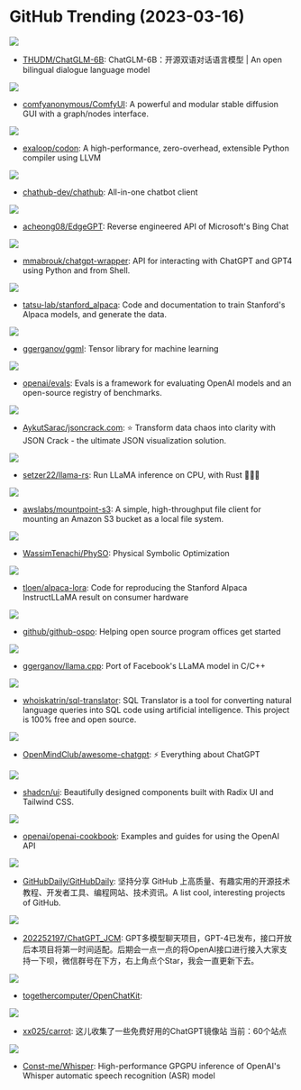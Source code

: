 # GitHub Trending (2023-03-16)

![](https://img.shields.io/badge/Python-New%201-green?style=flat-square&logo=appveyor)
- [THUDM/ChatGLM-6B](https://github.com/THUDM/ChatGLM-6B): ChatGLM-6B：开源双语对话语言模型 | An open bilingual dialogue language model

![](https://img.shields.io/badge/Python-New%20346-green?style=flat-square&logo=appveyor)
- [comfyanonymous/ComfyUI](https://github.com/comfyanonymous/ComfyUI): A powerful and modular stable diffusion GUI with a graph/nodes interface.

![](https://img.shields.io/badge/C%2B%2B-New%20711-green?style=flat-square&logo=appveyor)
- [exaloop/codon](https://github.com/exaloop/codon): A high-performance, zero-overhead, extensible Python compiler using LLVM

![](https://img.shields.io/badge/TypeScript-New%20319-green?style=flat-square&logo=appveyor)
- [chathub-dev/chathub](https://github.com/chathub-dev/chathub): All-in-one chatbot client

![](https://img.shields.io/badge/Python-New%20206-green?style=flat-square&logo=appveyor)
- [acheong08/EdgeGPT](https://github.com/acheong08/EdgeGPT): Reverse engineered API of Microsoft's Bing Chat

![](https://img.shields.io/badge/Python-New%2057-green?style=flat-square&logo=appveyor)
- [mmabrouk/chatgpt-wrapper](https://github.com/mmabrouk/chatgpt-wrapper): API for interacting with ChatGPT and GPT4 using Python and from Shell.

![](https://img.shields.io/badge/Python-New%201-green?style=flat-square&logo=appveyor)
- [tatsu-lab/stanford_alpaca](https://github.com/tatsu-lab/stanford_alpaca): Code and documentation to train Stanford's Alpaca models, and generate the data.

![](https://img.shields.io/badge/C-New%2066-green?style=flat-square&logo=appveyor)
- [ggerganov/ggml](https://github.com/ggerganov/ggml): Tensor library for machine learning

![](https://img.shields.io/badge/Python-New%201-green?style=flat-square&logo=appveyor)
- [openai/evals](https://github.com/openai/evals): Evals is a framework for evaluating OpenAI models and an open-source registry of benchmarks.

![](https://img.shields.io/badge/TypeScript-New%20261-green?style=flat-square&logo=appveyor)
- [AykutSarac/jsoncrack.com](https://github.com/AykutSarac/jsoncrack.com): ⭐️ Transform data chaos into clarity with JSON Crack - the ultimate JSON visualization solution.

![](https://img.shields.io/badge/Rust-New%20459-green?style=flat-square&logo=appveyor)
- [setzer22/llama-rs](https://github.com/setzer22/llama-rs): Run LLaMA inference on CPU, with Rust 🦀🚀🦙

![](https://img.shields.io/badge/Rust-New%20452-green?style=flat-square&logo=appveyor)
- [awslabs/mountpoint-s3](https://github.com/awslabs/mountpoint-s3): A simple, high-throughput file client for mounting an Amazon S3 bucket as a local file system.

![](https://img.shields.io/badge/Python-New%20182-green?style=flat-square&logo=appveyor)
- [WassimTenachi/PhySO](https://github.com/WassimTenachi/PhySO): Physical Symbolic Optimization

![](https://img.shields.io/badge/Jupyter%20Notebook-New%20172-green?style=flat-square&logo=appveyor)
- [tloen/alpaca-lora](https://github.com/tloen/alpaca-lora): Code for reproducing the Stanford Alpaca InstructLLaMA result on consumer hardware

![](https://img.shields.io/badge/none-New%20106-green?style=flat-square&logo=appveyor)
- [github/github-ospo](https://github.com/github/github-ospo): Helping open source program offices get started

![](https://img.shields.io/badge/C-New%201-green?style=flat-square&logo=appveyor)
- [ggerganov/llama.cpp](https://github.com/ggerganov/llama.cpp): Port of Facebook's LLaMA model in C/C++

![](https://img.shields.io/badge/TypeScript-New%20423-green?style=flat-square&logo=appveyor)
- [whoiskatrin/sql-translator](https://github.com/whoiskatrin/sql-translator): SQL Translator is a tool for converting natural language queries into SQL code using artificial intelligence. This project is 100% free and open source.

![](https://img.shields.io/badge/none-New%2030-green?style=flat-square&logo=appveyor)
- [OpenMindClub/awesome-chatgpt](https://github.com/OpenMindClub/awesome-chatgpt): ⚡ Everything about ChatGPT

![](https://img.shields.io/badge/TypeScript-New%20104-green?style=flat-square&logo=appveyor)
- [shadcn/ui](https://github.com/shadcn/ui): Beautifully designed components built with Radix UI and Tailwind CSS.

![](https://img.shields.io/badge/Jupyter%20Notebook-New%20488-green?style=flat-square&logo=appveyor)
- [openai/openai-cookbook](https://github.com/openai/openai-cookbook): Examples and guides for using the OpenAI API

![](https://img.shields.io/badge/none-New%2024-green?style=flat-square&logo=appveyor)
- [GitHubDaily/GitHubDaily](https://github.com/GitHubDaily/GitHubDaily): 坚持分享 GitHub 上高质量、有趣实用的开源技术教程、开发者工具、编程网站、技术资讯。A list cool, interesting projects of GitHub.

![](https://img.shields.io/badge/Vue-New%2067-green?style=flat-square&logo=appveyor)
- [202252197/ChatGPT_JCM](https://github.com/202252197/ChatGPT_JCM): GPT多模型聊天项目，GPT-4已发布，接口开放后本项目将第一时间适配。后期会一点一点的将OpenAI接口进行接入大家支持一下呗，微信群号在下方，右上角点个Star，我会一直更新下去。

![](https://img.shields.io/badge/Python-New%20873-green?style=flat-square&logo=appveyor)
- [togethercomputer/OpenChatKit](https://github.com/togethercomputer/OpenChatKit): 

![](https://img.shields.io/badge/none-New%20363-green?style=flat-square&logo=appveyor)
- [xx025/carrot](https://github.com/xx025/carrot): 这儿收集了一些免费好用的ChatGPT镜像站 当前：60个站点

![](https://img.shields.io/badge/C%2B%2B-New%20142-green?style=flat-square&logo=appveyor)
- [Const-me/Whisper](https://github.com/Const-me/Whisper): High-performance GPGPU inference of OpenAI's Whisper automatic speech recognition (ASR) model

